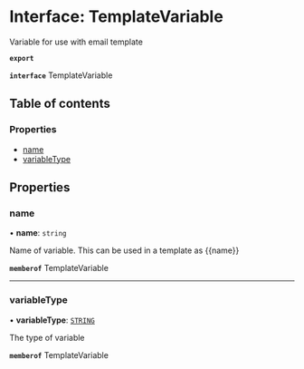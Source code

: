 # Interface: TemplateVariable

Variable for use with email template

**`export`**

**`interface`** TemplateVariable

## Table of contents

### Properties

- [name](TemplateVariable.md#name)
- [variableType](TemplateVariable.md#variabletype)

## Properties

### name

• **name**: `string`

Name of variable. This can be used in a template as {{name}}

**`memberof`** TemplateVariable

___

### variableType

• **variableType**: [`STRING`](../enums/TemplateVariableVariableTypeEnum.md#string)

The type of variable

**`memberof`** TemplateVariable
